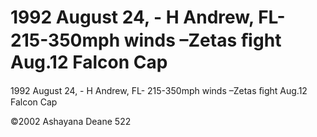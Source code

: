 # 1992 August 24, - H Andrew, FL- 215-350mph winds –Zetas ﬁght Aug.12 Falcon Cap

1992 August 24, - H Andrew, FL- 215-350mph winds –Zetas ﬁght Aug.12 Falcon Cap


©2002 Ashayana Deane
522